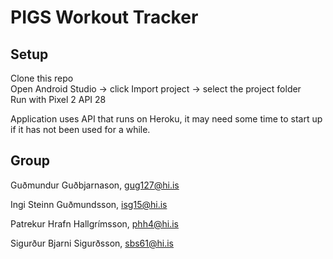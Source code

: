 # PIGS Workout Tracker

## Setup
Clone this repo  
Open Android Studio -> click Import project -> select the project folder  
Run with Pixel 2 API 28
 
Application uses API that runs on Heroku, it may need some
time to start up if it has not been used for a while.

## Group
Guðmundur Guðbjarnason, gug127@hi.is
 
Ingi Steinn Guðmundsson, isg15@hi.is
 
Patrekur Hrafn Hallgrímsson, phh4@hi.is
 
Sigurður Bjarni Sigurðsson, sbs61@hi.is
